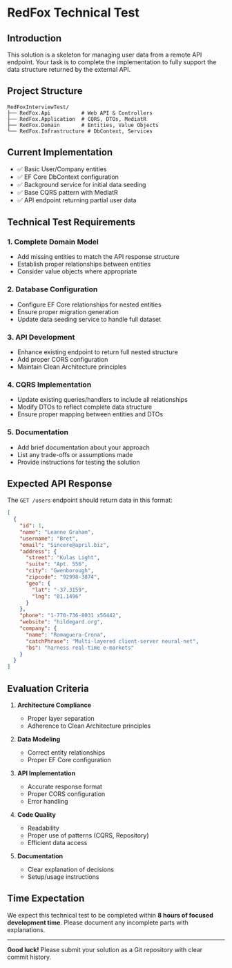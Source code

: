 # RedFox Technical Test

## Introduction

This solution is a skeleton for managing user data from a remote API endpoint. Your task is to complete the implementation to fully support the data structure returned by the external API.

## Project Structure

```
RedFoxInterviewTest/
├── RedFox.Api          # Web API & Controllers
├── RedFox.Application  # CQRS, DTOs, MediatR
├── RedFox.Domain       # Entities, Value Objects
└── RedFox.Infrastructure # DbContext, Services
```

## Current Implementation

- ✅ Basic User/Company entities
- ✅ EF Core DbContext configuration
- ✅ Background service for initial data seeding
- ✅ Base CQRS pattern with MediatR
- ✅ API endpoint returning partial user data

## Technical Test Requirements

### 1. Complete Domain Model

- Add missing entities to match the API response structure
- Establish proper relationships between entities
- Consider value objects where appropriate

### 2. Database Configuration

- Configure EF Core relationships for nested entities
- Ensure proper migration generation
- Update data seeding service to handle full dataset

### 3. API Development

- Enhance existing endpoint to return full nested structure
- Add proper CORS configuration
- Maintain Clean Architecture principles

### 4. CQRS Implementation

- Update existing queries/handlers to include all relationships
- Modify DTOs to reflect complete data structure
- Ensure proper mapping between entities and DTOs

### 5. Documentation

- Add brief documentation about your approach
- List any trade-offs or assumptions made
- Provide instructions for testing the solution

## Expected API Response

The `GET /users` endpoint should return data in this format:

```json
[
  {
    "id": 1,
    "name": "Leanne Graham",
    "username": "Bret",
    "email": "Sincere@april.biz",
    "address": {
      "street": "Kulas Light",
      "suite": "Apt. 556",
      "city": "Gwenborough",
      "zipcode": "92998-3874",
      "geo": {
        "lat": "-37.3159",
        "lng": "81.1496"
      }
    },
    "phone": "1-770-736-8031 x56442",
    "website": "hildegard.org",
    "company": {
      "name": "Romaguera-Crona",
      "catchPhrase": "Multi-layered client-server neural-net",
      "bs": "harness real-time e-markets"
    }
  }
]
```

## Evaluation Criteria

1. **Architecture Compliance**
    - Proper layer separation
    - Adherence to Clean Architecture principles

2. **Data Modeling**
    - Correct entity relationships
    - Proper EF Core configuration

3. **API Implementation**
    - Accurate response format
    - Proper CORS configuration
    - Error handling

4. **Code Quality**
    - Readability
    - Proper use of patterns (CQRS, Repository)
    - Efficient data access

5. **Documentation**
    - Clear explanation of decisions
    - Setup/usage instructions

## Time Expectation

We expect this technical test to be completed within **8 hours of focused development time**. Please document any
incomplete parts with explanations.

---

**Good luck!** Please submit your solution as a Git repository with clear commit history.